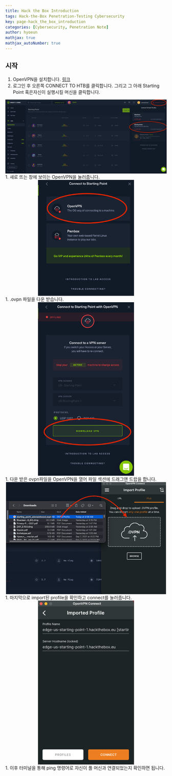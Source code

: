```yaml
---
title: Hack the Box Introduction
tags: Hack-the-Box Penetration-Testing Cybersecurity
key: page-hack_the_box_introduction
categories: [Cybersecurity, Penetration Note]
author: hyoeun
mathjax: true
mathjax_autoNumber: true
---
```


## 시작
1. OpenVPN을 설치합니다. [링크](https://openvpn.net/download-open-vpn/)
1. 로그인 후 오른쪽 CONNECT TO HTB를 클릭합니다. 그리고 그 아래 Starting Point 혹은자신이 실행시킬 머신을 클릭합니다.
<img alt=" " src="/assets/images/htb_start_1.png" width="600px" style="display: block;margin-left: auto;margin-right: auto;">
1. 새로 뜨는 창에 보이는 OpenVPN을 눌러줍니다.
<img alt=" " src="/assets/images/htb_start_2.png" width="300px" style="display: block;margin-left: auto;margin-right: auto;">
1. .ovpn 파일을 다운 받습니다.
<img alt=" " src="/assets/images/htb_start_3.png" width="300px" style="display: block;margin-left: auto;margin-right: auto;">
1. 다운 받은 ovpn파일을 OpenVPN을 열어 파일 섹션에 드래그앤 드랍을 합니다.
<img alt=" " src="/assets/images/htb_start_4.png" width="500px" style="display: block;margin-left: auto;margin-right: auto;">
1. 마지막으로 import된 profile을 확인하고 connect를 눌러줍니다.
<img alt=" " src="/assets/images/htb_start_5.png" width="300px" style="display: block;margin-left: auto;margin-right: auto;">
1. 이후 터미널을 통해 ping 명령어로 자신이 풀 머신과 연결되었는지 확인하면 됩니다.